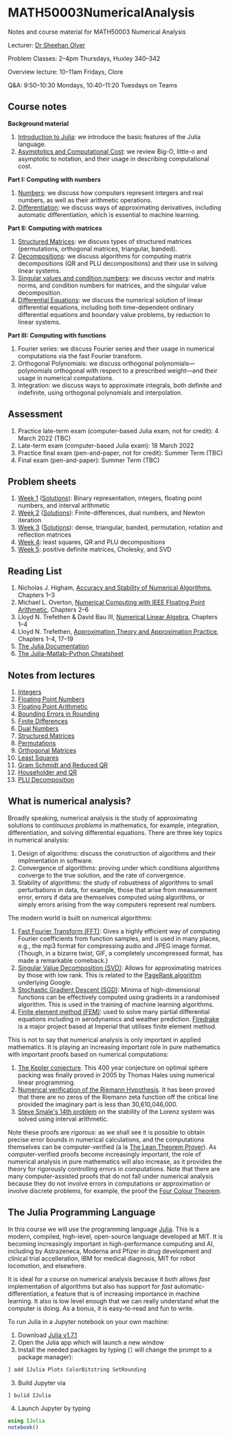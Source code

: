 # MATH50003NumericalAnalysis
Notes and course material for MATH50003 Numerical Analysis

Lecturer: [Dr Sheehan Olver](https://www.ma.imperial.ac.uk/~solver/)

Problem Classes: 2–4pm Thursdays, Huxley 340–342

Overview lecture: 10–11am Fridays, Clore

Q&A: 9:50–10:30 Mondays, 10:40–11:20 Tuesdays on Teams



## Course notes

**Background material**

1. [Introduction to Julia](https://nbviewer.org/github/Imperial-MATH50003/MATH50003NumericalAnalysis/blob/main/notebooks/Julia.ipynb): we introduce  the basic features of the Julia language.
2. [Asymptotics and Computational Cost](https://nbviewer.org/github/Imperial-MATH50003/MATH50003NumericalAnalysis/blob/main/notebooks/Asymptotics.ipynb): we review Big-O, little-o and asymptotic to notation,
and their usage in describing computational cost.

**Part I: Computing with numbers**

1. [Numbers](https://nbviewer.org/github/Imperial-MATH50003/MATH50003NumericalAnalysis/blob/main/notebooks/Numbers.ipynb): we discuss how computers represent integers and real numbers, as well as their arithmetic operations.
2. [Differentiation](https://nbviewer.org/github/Imperial-MATH50003/MATH50003NumericalAnalysis/blob/main/notebooks/Differentiation.ipynb): we discuss ways of approximating derivatives, including automatic differentiation, 
which is essential to  machine learning.

**Part II: Computing with matrices**

1. [Structured Matrices](https://nbviewer.org/github/Imperial-MATH50003/MATH50003NumericalAnalysis/blob/main/notebooks/StructuredMatrices.ipynb): we discuss types of structured matrices (permutations, orthogonal matrices, triangular, banded).
3. [Decompositions](https://nbviewer.org/github/Imperial-MATH50003/MATH50003NumericalAnalysis/blob/main/notebooks/Decompositions.ipynb): we discuss algorithms for computing matrix decompositions (QR and PLU decompositions) and their use in solving linear systems.
3. [Singular values and condition numbers](https://nbviewer.org/github/Imperial-MATH50003/MATH50003NumericalAnalysis/blob/main/notebooks/SingularValues.ipynb): we discuss vector and
matrix norms, and condition numbers for matrices, and the singular value decomposition.
7. [Differential Equations](https://nbviewer.org/github/Imperial-MATH50003/MATH50003NumericalAnalysis/blob/main/notebooks/DifferentialEquations.ipynb): we discuss the numerical solution of linear differential equations, 
including both time-dependent ordinary differential equations and boundary value problems, by reduction to linear systems.


**Part III: Computing with functions**

1. Fourier series: we discuss Fourier series and their usage in numerical computations
via the fast Fourier transform.
2. Orthogonal Polynomials: we discuss orthogonal polynomials—polynomials orthogonal 
with respect to a prescribed weight—and their usage in numerical computations.
3. Integration: we discuss ways to approximate integrals, both definite and indefinite, using orthogonal polynomials and interpolation.

## Assessment

1. Practice late-term exam (computer-based Julia exam, not for credit): 4 March 2022 (TBC)
2. Late-term exam (computer-based Julia exam): 18 March 2022
3. Practice final exam (pen-and-paper, not for credit): Summer Term (TBC)
3. Final exam (pen-and-paper): Summer Term (TBC)

## Problem sheets

1. [Week 1](https://nbviewer.org/github/Imperial-MATH50003/MATH50003NumericalAnalysis/blob/main/sheets/week1.ipynb) ([Solutions](https://github.com/Imperial-MATH50003/MATH50003NumericalAnalysis/blob/main/sheets/week1s.ipynb)): Binary representation, integers, floating point numbers, and interval arithmetic
2. [Week 2](https://nbviewer.org/github/Imperial-MATH50003/MATH50003NumericalAnalysis/blob/main/sheets/week2.ipynb) ([Solutions](https://github.com/Imperial-MATH50003/MATH50003NumericalAnalysis/blob/main/sheets/week2s.ipynb)): Finite-differences, dual numbers, and Newton iteration
3. [Week 3](https://nbviewer.org/github/Imperial-MATH50003/MATH50003NumericalAnalysis/blob/main/sheets/week3.ipynb) ([Solutions](https://github.com/Imperial-MATH50003/MATH50003NumericalAnalysis/blob/main/sheets/week3s.ipynb)): dense, triangular, banded, permutation, rotation and reflection matrices
4. [Week 4](https://github.com/Imperial-MATH50003/MATH50003NumericalAnalysis/blob/main/sheets/week4.ipynb): least squares, QR and PLU decompositions
4. [Week 5](https://github.com/Imperial-MATH50003/MATH50003NumericalAnalysis/blob/main/sheets/week4.ipynb): positive definite matrices, Cholesky, and SVD


## Reading List

1. Nicholas J. Higham, [Accuracy and Stability of Numerical Algorithms](https://epubs.siam.org/doi/book/10.1137/1.9780898718027?mobileUi=0), Chapters 1–3
1. Michael L. Overton, [Numerical Computing with IEEE Floating Point Arithmetic](https://epubs.siam.org/doi/book/10.1137/1.9780898718072), Chapters 2–6
2. Lloyd N. Trefethen & David Bau III, [Numerical Linear Algebra](https://my.siam.org/Store/Product/viewproduct/?ProductId=950/&ct=c257a1956367c57b599612fbf383d0d3c674af4f9181d827444b5cdaca95b0686d6d20467a7c1e3290fb5b31c310ce74f5b2ede375934b844b1171bc734358e2), Chapters 1–4
3. Lloyd N. Trefethen, [Approximation Theory and Approximation Practice](https://people.maths.ox.ac.uk/trefethen/ATAP/ATAPfirst6chapters.pdf), Chapters 1–4, 17–19
4. [The Julia Documentation](https://docs.julialang.org)
5. [The Julia–Matlab–Python Cheatsheet](https://cheatsheets.quantecon.org)


## Notes from lectures

1. [Integers](lectures/Integers.png)
2. [Floating Point Numbers](lectures/FloatingPoint.jpg)
3. [Floating Point Arithmetic](lectures/Arithmetic.jpg)
4. [Bounding Errors in Rounding](lectures/Rounding.jpg)
5. [Finite Differences](lectures/FiniteDifferences.jpg)
6. [Dual Numbers](lectures/DualNumbers.jpg)
7. [Structured Matrices](lectures/StructuredMatrices.jpg)
7. [Permutations](lectures/Permutations.jpg)
7. [Orthogonal Matrices](lectures/OrthogonalMatrices.jpg)
7. [Least Squares](lectures/LeastSquares.jpg)
7. [Gram Schmidt and Reduced QR](lectures/GramSchmidt.jpg)
7. [Householder and QR](lectures/Householder.jpg)
7. [PLU Decomposition](lectures/PLU.jpg)



## What is numerical analysis? 

Broadly speaking, numerical analysis is the study of approximating
solutions to _continuous problems_ in mathematics, for example, integration, differentiation, 
and solving differential equations. There are three key topics in numerical analysis:

1. Design of algorithms: discuss the construction of algorithms and their implmentation in
software.
2. Convergence of algorithms: proving under which conditions algorithms converge to the
true solution, and the rate of convergence.
3. Stability of algorithms: the study of robustness of algorithms to small perturbations in
data, for example, those that arise from measurement error, errors if data are themselves computed using
algorithms, or simply errors arising from the way computers represent real numbers.

The modern world is built on numerical algorithms:


1. [Fast Fourier Transform (FFT)](https://en.wikipedia.org/wiki/Fast_Fourier_transform): Gives a highly efficient way of computing Fourier  coefficients from function samples,
and is used in many places, e.g., the mp3 format for compressing audio and JPEG image format. 
(Though, in a bizarre twist, GIF, a completely uncompressed format, has made a remarkable comeback.)
2. [Singular Value Decomposition (SVD)](https://en.wikipedia.org/wiki/Singular_value_decomposition): Allows for approximating matrices by those with low rank. This is related to the [PageRank algorithm](https://en.wikipedia.org/wiki/PageRank) underlying Google.
3. [Stochastic Gradient Descent (SGD)](https://en.wikipedia.org/wiki/Stochastic_gradient_descent): Minima of high-dimensional functions can be effectively computed using gradients
in a randomised algorithm. This is used in the training of machine learning algorithms.
4. [Finite element method (FEM)](https://en.wikipedia.org/wiki/Finite_element_method):
used to solve many partial differential equations including  in aerodynamics and
weather prediction. [Firedrake](https://firedrakeproject.org) is a major project based at
Imperial that utilises finite element method. 


This is not to say that numerical analysis is only important in applied mathematics. 
It is playing an increasing important role in pure mathematics with important proofs based on numerical computations:

1. [The Kepler conjecture](https://en.wikipedia.org/wiki/Kepler_conjecture). This 400 year conjecture on optimal sphere packing
was finally proved in 2005 by Thomas Hales using numerical linear programming.
2. [Numerical verification of the Riemann Hypothesis](https://en.wikipedia.org/wiki/Riemann_hypothesis#Numerical_calculations). 
It has been proved that there are no zeros of the Riemann zeta function off the critical line provided the imaginary part is
less than 30,610,046,000.
3. [Steve Smale's 14th problem](https://en.wikipedia.org/wiki/Lorenz_system) on the stability of the Lorenz system was solved
using interval arithmetic. 

Note these proofs are _rigorous_: as we shall see it is possible to obtain precise error bounds in numerical
calculations, and the computations themselves can be computer-verified 
(a la [The Lean Theorem Prover](https://leanprover.github.io)).
As computer-verified proofs become increasingly important, the role of numerical analysis in
pure mathematics will also increase, as it provides the theory for rigorously controlling errors in
computations. Note that there are many computer-assisted proofs that do not fall under numerical analysis because
they do not involve errors in computations or approximation or involve discrete problems, for 
example, the proof the [Four Colour Theorem](https://en.wikipedia.org/wiki/Four_color_theorem).

## The Julia Programming Language

In this course we will use the programming language [Julia](https://julialang.org). This is a modern, compiled, high-level,
open-source language developed at MIT. It is becoming increasingly important in high-performance computing and
AI, including by Astrazeneca, Moderna and Pfizer in drug development and clinical trial accelleration, IBM for medical diagnosis, MIT for robot
locomotion, and elsewhere.

It is ideal for a course on numerical analysis because it both allows
_fast_ implementation of algorithms but also has support for _fast_ automatic-differentiation, a feature 
that is of increasing importance in machine learning. It also is low level enough that we can
really understand what the computer is doing. As a bonus, it is easy-to-read and fun to write. 

To run Julia in a Jupyter notebook on your own machine:

1. Download [Julia v1.7.1](https://julialang.org/downloads/)
2. Open the Julia app which will launch a new window
3. Install the needed packages by typing (`]` will change the prompt to a package manager):
```julia
] add IJulia Plots ColorBitstring SetRounding
```
3. Build Jupyter via
```julia
] bulid IJulia
```
4. Launch Jupyter by typing
```julia
using IJulia
notebook()
```
